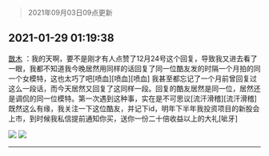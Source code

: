 > 2021年09月03日09点更新
<link rel="stylesheet" href="https://cdn.jsdelivr.net/gh/taotie6/sampleJSON@main/css/photo_show.css">


 ## 2021-01-29 01:19:38 

 [㪚木](https://www.coolapk.com/feed/24505560?shareKey=NWNkYTU2NDFmNTY4NjEzMTc3YzE~) ：我的天啊，要不是刚才有人点赞了12月24号这个回复，导致我又进去看了一眼，我都不知道我今晚居然用同样的话回复了同一位酷友发的时隔一个月拍的同一个女模特，这也太巧了吧[喷血][喷血][喷血]
我甚至都忘记了一个月前曾回复过这么一段话，而今天居然又回复了这同样一段<!--break-->。回复的酷友居然是同一位，居然还是调侃的同一位模特。第一次遇到这种事，实在是不可思议[流汗滑稽][流汗滑稽]
既然这么有缘，我关注一下这位酷友，并记下id，明年下半年我投资项目的新股会上市，到时候我私信提前通知你买，送你一份二十倍收益以上的大礼[呲牙] 

<div class="album">
<img class="img-item" src="http://image.coolapk.com/feed/2021/0129/01/1081091_99b94b42_4376_1097@1080x4064.png" />
<img class="img-item" src="http://image.coolapk.com/feed/2021/0129/01/1081091_23966585_4376_1098@1080x3384.jpeg" />
</div>

 ------- 

